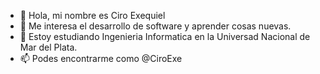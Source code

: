 - 👋 Hola, mi nombre es Ciro Exequiel
- 👀 Me interesa el desarrollo de software y aprender cosas nuevas. 
- 🌱 Estoy estudiando Ingenieria Informatica en la Universad Nacional de Mar del Plata.
- 📫 Podes encontrarme como @CiroExe


<!---
CiroExe/CiroExe is a ✨ special ✨ repository because its `README.md` (this file) appears on your GitHub profile.
You can click the Preview link to take a look at your changes.
--->
